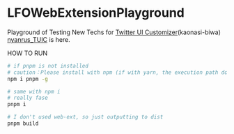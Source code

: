 # LFOWebExtensionPlayground

Playground of Testing New Techs for [Twitter UI Customizer](https://github.com/kaonasi-biwa/Twitter-UI-Customizer)(kaonasi-biwa) \
[nyanrus_TUIC](https://github.com/nyanrus/Twitter-UI-Customizer) is here.

HOW TO RUN

```bash
# if pnpm is not installed
# caution：Please install with npm (if with yarn, the execution path do not added to PATH)
npm i pnpm -g

# same with npm i
# really fase
pnpm i

# I don't used web-ext, so just outputting to dist
pnpm build
```

